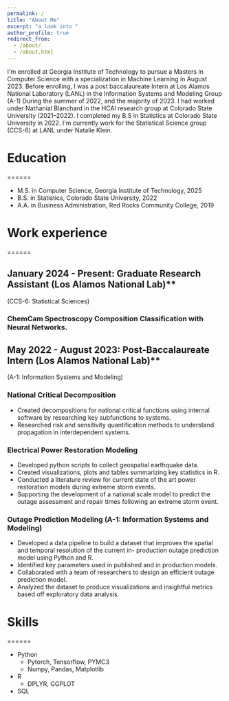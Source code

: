 ```yaml
---
permalink: /
title: "About Me"
excerpt: "a look into "
author_profile: true
redirect_from: 
  - /about/
  - /about.html
---
```


I'm enrolled at Georgia Institute of Technology to pursue a Masters in Computer Science with a specialization in Machine Learning in August 2023. Before enrolling, I was a post baccalaureate Intern at Los Alamos National Laboratory (LANL) in the Information Systems and Modeling Group (A-1) During the summer of 2022, and the majority of 2023. I had worked under Nathanial Blanchard in the HCAI research group at Colorado State University (2021–2022). I completed my B.S in Statistics at Colorado State University in 2022. I'm currently work for the Statistical Science group (CCS-6) at LANL under Natalie Klein. 

# Education
======
* M.S. in Computer Science, Georgia Institute of Technology, 2025
* B.S. in Statistics, Colorado State University, 2022
* A.A. in Business Administration, Red Rocks Community College, 2019

# Work experience
======
## January 2024 - Present: Graduate Research Assistant (Los Alamos National Lab)**

(CCS-6: Statistical Sciences)
### ChemCam Spectroscopy Composition Classification with Neural Networks. 


## May 2022 - August 2023: Post-Baccalaureate Intern (Los Alamos National Lab)**

(A-1: Information Systems and Modeling)
### National Critical Decomposition
  * Created decompositions for national critical functions using internal software by researching key subfunctions to systems.
  * Researched risk and sensitivity quantification methods to understand propagation in interdependent systems.

### Electrical Power Restoration Modeling
  * Developed python scripts to collect geospatial earthquake data.
  * Created visualizations, plots and tables summarizing key statistics in R.
  * Conducted a literature review for current state of the art power restoration models during extreme storm events.
  * Supporting the development of a national scale model to predict the outage assessment and repair times following an extreme storm event.

### Outage Prediction Modeling (A-1: Information Systems and Modeling)
  * Developed a data pipeline to build a dataset that improves the spatial and temporal resolution of the current in- production outage prediction model using Python and R.
  * Identified key parameters used in published and in production models.
  * Collaborated with a team of researchers to design an efficient outage prediction model.
  * Analyzed the dataset to produce visualizations and insightful metrics based off exploratory data analysis.


  
# Skills
======
* Python
  * Pytorch, Tensorflow, PYMC3
  * Numpy, Pandas, Matplotlib
* R
  * DPLYR, GGPLOT
* SQL

